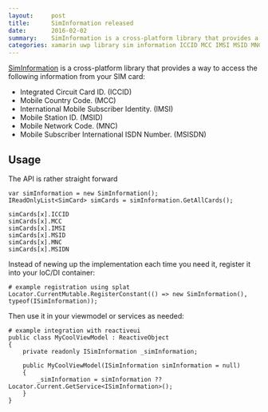 ```yaml
---
layout:     post
title:      SimInformation released
date:       2016-02-02
summary:    SimInformation is a cross-platform library that provides a way to access information from your SIM card, such as ICCID, MCC, IMSI, MSID, MNC and MSISDN.
categories: xamarin uwp library sim information ICCID MCC IMSI MSID MNC MSISDN
---
```


[SimInformation](https://github.com/ghuntley/siminformation) is a cross-platform library that provides a way to access the following information from your SIM card:

* Integrated Circuit Card ID. (ICCID)
* Mobile Country Code. (MCC)
* International Mobile Subscriber Identity. (IMSI)
* Mobile Station ID. (MSID)
* Mobile Network Code. (MNC)
* Mobile Subscriber International ISDN Number. (MSISDN)

## Usage

The API is rather straight forward

    var simInformation = new SimInformation();
    IReadOnlyList<SimCard> simCards = simInformation.GetAllCards();

    simCards[x].ICCID
    simCards[x].MCC
    simCards[x].IMSI
    simCards[x].MSID
    simCards[x].MNC
    simCards[x].MSIDN

Instead of newing up the implementation each time you need it, register it into your IoC/DI container:

    # example registration using splat
    Locator.CurrentMutable.RegisterConstant(() => new SimInformation(), typeof(ISimInformation));

Then use it in your viewmodel or services as needed:

    # example integration with reactiveui
    public class MyCoolViewModel : ReactiveObject
    {
        private readonly ISimInformation _simInformation;
        
        public MyCoolViewModel(ISimInformation simInformation = null)
        {
            _simInformation = simInformation ?? Locator.Current.GetService<ISimInformation>();
        }
    }
